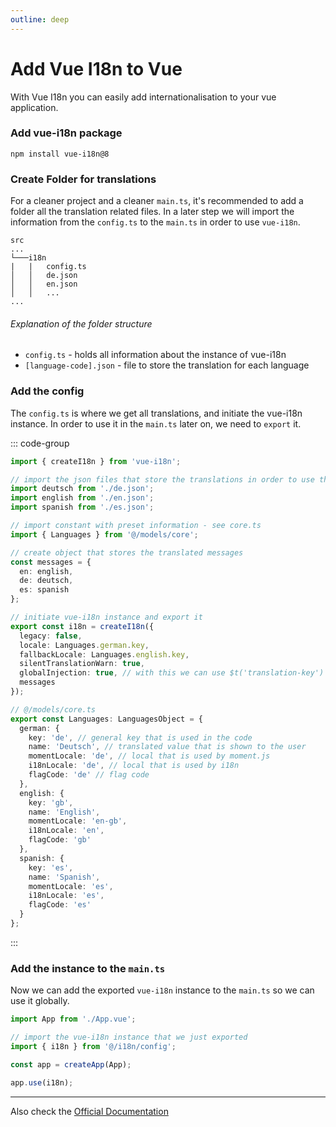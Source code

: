 ```yaml
---
outline: deep
---
```


# Add Vue I18n to Vue

With Vue I18n you can easily add internationalisation to your vue application. 

### Add vue-i18n package

```console
npm install vue-i18n@8
```

### Create Folder for translations

For a cleaner project and a cleaner `main.ts`, it's recommended to add a folder all the translation related
files. In a later step we will import the information from the `config.ts` to the `main.ts` in order to use
`vue-i18n`.

```
src
...
└───i18n
|   |   config.ts
│   │   de.json
│   │   en.json
│   │   ...
...
```

###### Explanation of the folder structure

- `config.ts` - holds all information about the instance of vue-i18n
- `[language-code].json` - file to store the translation for each language

### Add the config

The `config.ts` is where we get all translations, and initiate the vue-i18n instance. In order to use it in
the `main.ts` later on, we need to `export` it.

::: code-group
```typescript  [i18n/config.ts]
import { createI18n } from 'vue-i18n';

// import the json files that store the translations in order to use them in your vue project
import deutsch from './de.json';
import english from './en.json';
import spanish from './es.json';

// import constant with preset information - see core.ts
import { Languages } from '@/models/core';

// create object that stores the translated messages
const messages = {
  en: english,
  de: deutsch,
  es: spanish
};

// initiate vue-i18n instance and export it
export const i18n = createI18n({
  legacy: false,
  locale: Languages.german.key,
  fallbackLocale: Languages.english.key,
  silentTranslationWarn: true,
  globalInjection: true, // with this we can use $t('translation-key') inside the templates
  messages
});
```

```typescript [core.ts (for constant)]
// @/models/core.ts
export const Languages: LanguagesObject = {
  german: {
    key: 'de', // general key that is used in the code
    name: 'Deutsch', // translated value that is shown to the user
    momentLocale: 'de', // local that is used by moment.js 
    i18nLocale: 'de', // local that is used by i18n
    flagCode: 'de' // flag code
  },
  english: {
    key: 'gb',
    name: 'English',
    momentLocale: 'en-gb',
    i18nLocale: 'en',
    flagCode: 'gb'
  },
  spanish: {
    key: 'es',
    name: 'Spanish',
    momentLocale: 'es',
    i18nLocale: 'es',
    flagCode: 'es'
  }
};
```
:::

### Add the instance to the `main.ts`

Now we can add the exported `vue-i18n` instance to the `main.ts` so we can use it globally. 

```typescript
import App from './App.vue';

// import the vue-i18n instance that we just exported
import { i18n } from '@/i18n/config';

const app = createApp(App);

app.use(i18n);
```

---
Also check the [Official Documentation]('https://kazupon.github.io/vue-i18n/installation.html#compatibility-note')